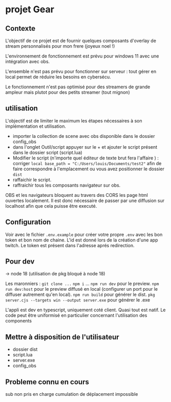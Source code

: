 # projet Gear #

## Contexte ##

L'objectif de ce projet est de fournir quelques composants d'overlay de stream personnalisés pour mon frere (joyeux noel !)

L'environnement de fonctionnement est prévu pour windows 11 avec une intégration avec obs.

L'ensemble n'est pas prévu pour fonctionner sur serveur : tout gérer en local permet de réduire les besoins en cybersécu.

Le fonctionnement n'est pas optimisé pour des streamers de grande ampleur mais plutot pour des petits streamer (tout mignon)

## utilisation ##

L'objectif est de limiter le maximum les étapes nécessaires à son implémentation et utilisation.

- importer la collection de scene avec obs disponible dans le dossier config_obs
- dans l'onglet Outil/script appuyer sur le + et ajouter le script présent dans le dossier script (script.lua)
- Modifier le script (n'importe quel éditeur de texte brut fera l'affaire ) : corriger `local base_path = "C:/Users/louis/Documents/test2"` afin de faire correspondre à l'emplacement ou vous avez positionner le dossier `dist`
- raffaichir le script.
- raffraichir tous les composants navigateur sur obs.

OBS et les navigateurs bloquent au travers des CORS les page html ouvertes localement. Il est donc nécessaire de passer par une diffusion sur localhost afin que cela puisse être executé.

## Configuration ##

Voir avec le fichier `.env.example` pour créer votre propre `.env` avec les bon token et bon nom de chaine. L'id est donné lors de la création d'une app twitch. Le token est présent dans l'adresse aprés redirection.

## Pour dev ##

-> node 18 (utilisation de pkg bloqué à node 18)

Les maronniers : `git clone ...` `npm i` ...
`npm run dev` pour le preview.
`npm run dev:host` pour le preview diffusé en local (configurer un port pour le diffuser autrement qu'en local).
`npm run build` pour générer le dist.
`pkg server.cjs --targets win --output server.exe` pour générer le .exe

L'appli est dev en typescript, uniquement coté client. Quasi tout est natif.
Le code peut être uniformisé en particulier concernant l'utilisation des components

## Mettre à disposition de l'utilisateur ##

- dossier dist
- script.lua
- server.exe
- config_obs

## Probleme connu en cours ##

sub non pris en charge
cumulation de déplacement impossible
